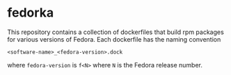 # fedorka

This repository contains a collection of dockerfiles that build rpm packages for various versions of Fedora. Each dockerfile has the naming convention

```
<software-name>_<fedora-version>.dock
```

where `fedora-version` is `f<N>` where `N` is the Fedora release number.
